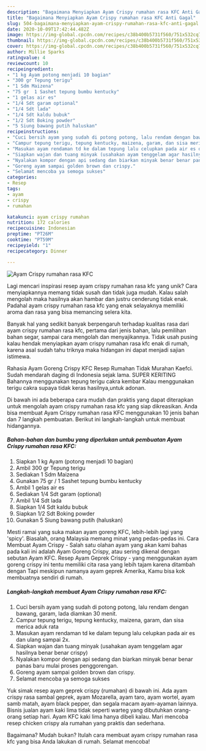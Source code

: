 ```yaml
---
description: "Bagaimana Menyiapkan Ayam Crispy rumahan rasa KFC Anti Gagal"
title: "Bagaimana Menyiapkan Ayam Crispy rumahan rasa KFC Anti Gagal"
slug: 504-bagaimana-menyiapkan-ayam-crispy-rumahan-rasa-kfc-anti-gagal
date: 2020-10-09T17:42:44.482Z
image: https://img-global.cpcdn.com/recipes/c38b400b5731f560/751x532cq70/ayam-crispy-rumahan-rasa-kfc-foto-resep-utama.jpg
thumbnail: https://img-global.cpcdn.com/recipes/c38b400b5731f560/751x532cq70/ayam-crispy-rumahan-rasa-kfc-foto-resep-utama.jpg
cover: https://img-global.cpcdn.com/recipes/c38b400b5731f560/751x532cq70/ayam-crispy-rumahan-rasa-kfc-foto-resep-utama.jpg
author: Millie Sparks
ratingvalue: 4
reviewcount: 10
recipeingredient:
- "1 kg Ayam potong menjadi 10 bagian"
- "300 gr Tepung terigu"
- "1 Sdm Maizena"
- "75 gr  1 Sashet tepung bumbu kentucky"
- "1 gelas air es"
- "1/4 Sdt garam optional"
- "1/4 Sdt lada"
- "1/4 Sdt kaldu bubuk"
- "1/2 Sdt Boking powder"
- "5 Siung bawang putih haluskan"
recipeinstructions:
- "Cuci bersih ayam yang sudah di potong potong, lalu rendam dengan bawang, garam, lada diamkan 30 menit."
- "Campur tepung terigu, tepung kentucky, maizena, garam, dan sisa merica aduk rata"
- "Masukan ayam rendaman td ke dalam tepung lalu celupkan pada air es dan ulang sampai 2x."
- "Siapkan wajan dan tuang minyak (usahakan ayam tenggelam agar hasilnya benar benar crispy)"
- "Nyalakan kompor dengan api sedang dan biarkan minyak benar benar panas baru mulai proses penggorengan."
- "Goreng ayam sampai golden brown dan crispy."
- "Selamat mencoba ya semoga sukses"
categories:
- Resep
tags:
- ayam
- crispy
- rumahan

katakunci: ayam crispy rumahan 
nutrition: 172 calories
recipecuisine: Indonesian
preptime: "PT26M"
cooktime: "PT59M"
recipeyield: "1"
recipecategory: Dinner

---
```



![Ayam Crispy rumahan rasa KFC](https://img-global.cpcdn.com/recipes/c38b400b5731f560/751x532cq70/ayam-crispy-rumahan-rasa-kfc-foto-resep-utama.jpg)

Lagi mencari inspirasi resep ayam crispy rumahan rasa kfc yang unik? Cara menyiapkannya memang tidak susah dan tidak juga mudah. Kalau salah mengolah maka hasilnya akan hambar dan justru cenderung tidak enak. Padahal ayam crispy rumahan rasa kfc yang enak selayaknya memiliki aroma dan rasa yang bisa memancing selera kita.

Banyak hal yang sedikit banyak berpengaruh terhadap kualitas rasa dari ayam crispy rumahan rasa kfc, pertama dari jenis bahan, lalu pemilihan bahan segar, sampai cara mengolah dan menyajikannya. Tidak usah pusing kalau hendak menyiapkan ayam crispy rumahan rasa kfc enak di rumah, karena asal sudah tahu triknya maka hidangan ini dapat menjadi sajian istimewa.

Rahasia Ayam Goreng Crispy KFC Resep Rumahan Tidak Murahan Kaefci. Sudah mendarah daging di Indonesia sejak lama. SUPER KERITING Bahannya menggunakan tepung terigu cakra kembar Kalau menggunakan terigu cakra supaya tidak keras hasilnya,untuk adonan.


Di bawah ini ada beberapa cara mudah dan praktis yang dapat diterapkan untuk mengolah ayam crispy rumahan rasa kfc yang siap dikreasikan. Anda bisa membuat Ayam Crispy rumahan rasa KFC menggunakan 10 jenis bahan dan 7 langkah pembuatan. Berikut ini langkah-langkah untuk membuat hidangannya.

<!--inarticleads1-->

##### Bahan-bahan dan bumbu yang diperlukan untuk pembuatan Ayam Crispy rumahan rasa KFC:

1. Siapkan 1 kg Ayam (potong menjadi 10 bagian)
1. Ambil 300 gr Tepung terigu
1. Sediakan 1 Sdm Maizena
1. Gunakan 75 gr / 1 Sashet tepung bumbu kentucky
1. Ambil 1 gelas air es
1. Sediakan 1/4 Sdt garam (optional)
1. Ambil 1/4 Sdt lada
1. Siapkan 1/4 Sdt kaldu bubuk
1. Siapkan 1/2 Sdt Boking powder
1. Gunakan 5 Siung bawang putih (haluskan)


Mesti ramai yang suka makan ayam goreng KFC, lebih-lebih lagi yang &#39;spicy&#39;. Biasalah, orang Malaysia memang minat yang pedas-pedas ini. Cara Membuat Ayam Crispy - Salah satu olahan ayam yang akan kami bahas pada kali ini adalah Ayam Goreng Crispy, atau sering dikenal dengan sebutan Ayam KFC. Resep Ayam Geprek Crispy - yang menggunakan ayam goreng crispy ini tentu memiliki cita rasa yang lebih tajam karena ditambah dengan Tapi meskipun namanya ayam geprek Amerika, Kamu bisa kok membuatnya sendiri di rumah. 

<!--inarticleads2-->

##### Langkah-langkah membuat Ayam Crispy rumahan rasa KFC:

1. Cuci bersih ayam yang sudah di potong potong, lalu rendam dengan bawang, garam, lada diamkan 30 menit.
1. Campur tepung terigu, tepung kentucky, maizena, garam, dan sisa merica aduk rata
1. Masukan ayam rendaman td ke dalam tepung lalu celupkan pada air es dan ulang sampai 2x.
1. Siapkan wajan dan tuang minyak (usahakan ayam tenggelam agar hasilnya benar benar crispy)
1. Nyalakan kompor dengan api sedang dan biarkan minyak benar benar panas baru mulai proses penggorengan.
1. Goreng ayam sampai golden brown dan crispy.
1. Selamat mencoba ya semoga sukses


Yuk simak resep ayam geprek crispy (rumahan) di bawah ini. Ada ayam crispy rasa sambal geprek, ayam Mozarella, ayam taro, ayam wortel, ayam samb matah, ayam black pepper, dan segala macam ayam-ayaman lainnya. Bisnis jualan ayam kaki lima tidak seperti warteg yang dibutuhkan orang-orang setiap hari. Ayam KFC kaki lima hanya dibeli kalau. Mari mencoba resep chicken crispy ala rumahan yang praktis dan sederhana. 

Bagaimana? Mudah bukan? Itulah cara membuat ayam crispy rumahan rasa kfc yang bisa Anda lakukan di rumah. Selamat mencoba!
